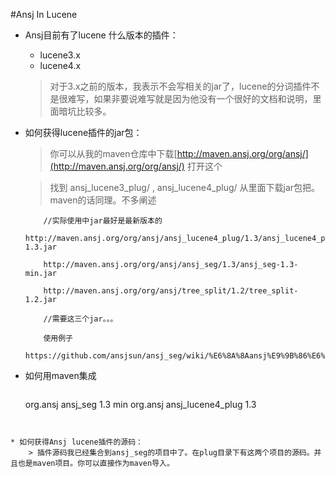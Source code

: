 #Ansj In Lucene

* Ansj目前有了lucene 什么版本的插件：
    * lucene3.x
    * lucene4.x
    > 对于3.x之前的版本，我表示不会写相关的jar了，lucene的分词插件不是很难写，如果非要说难写就是因为他没有一个很好的文档和说明，里面暗坑比较多。


* 如何获得lucene插件的jar包：
    > 你可以从我的maven仓库中下载[http://maven.ansj.org/org/ansj/](http://maven.ansj.org/org/ansj/) 打开这个

    > 找到   ansj_lucene3_plug/ , ansj_lucene4_plug/  从里面下载jar包把。maven的话同理。不多阐述

    ````
        //实际使用中jar最好是最新版本的
        http://maven.ansj.org/org/ansj/ansj_lucene4_plug/1.3/ansj_lucene4_plug-1.3.jar

        http://maven.ansj.org/org/ansj/ansj_seg/1.3/ansj_seg-1.3-min.jar

        http://maven.ansj.org/org/ansj/tree_split/1.2/tree_split-1.2.jar

        //需要这三个jar。。。

        使用例子
        https://github.com/ansjsun/ansj_seg/wiki/%E6%8A%8Aansj%E9%9B%86%E6%88%90%E5%9C%A8lucene%E4%B8%AD

    ````

* 如何用maven集成
   >````
   <dependency>
			<groupId>org.ansj</groupId>
			<artifactId>ansj_seg</artifactId>
			<version>1.3</version>
         <classifier>min</classifier>
		</dependency>
		<dependency>
			<groupId>org.ansj</groupId>
			<artifactId>ansj_lucene4_plug</artifactId>
			<version>1.3</version>
		</dependency>
````


* 如何获得Ansj lucene插件的源码：
    > 插件源码我已经集合到ansj_seg的项目中了。在plug目录下有这两个项目的源码。并且也是maven项目。你可以直接作为maven导入。
